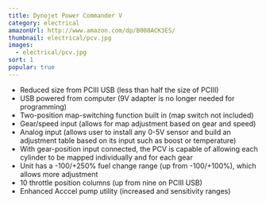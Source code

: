 ```yaml
---
title: Dynojet Power Commander V
category: electrical
amazonUrl: http://www.amazon.com/dp/B008ACK3ES/
thumbnail: electrical/pcv.jpg
images:
  - electrical/pcv.jpg
sort: 1
popular: true
---
```


* Reduced size from PCIII USB (less than half the size of PCIII)
* USB powered from computer (9V adapter is no longer needed for programming)
* Two-position map-switching function built in (map switch not included)
* Gear/speed input (allows for map adjustment based on gear and speed)
* Analog input (allows user to install any 0-5V sensor and build an adjustment table based on its input such as boost or temperature)
* With gear-position input connected, the PCV is capable of allowing each cylinder to be mapped individually and for each gear
* Unit has a -100/+250% fuel change range (up from -100/+100%), which allows more adjustment
* 10 throttle position columns (up from nine on PCIII USB)
* Enhanced Acccel pump utility (increased and sensitivity ranges)

